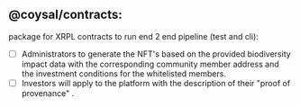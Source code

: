 ## @coysal/contracts:

package for XRPL contracts to run end 2 end pipeline (test and cli):

- [ ] Administrators to generate the NFT's based on the provided biodiversity impact data with the corresponding community member address and the investment conditions for the whitelisted members.
- [ ] Investors will apply to the platform with the description of their "proof of provenance" .
